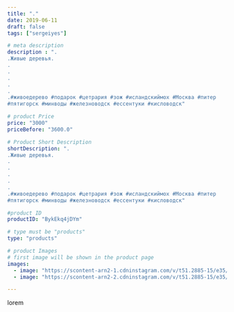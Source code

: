 ```yaml
---
title: "."
date: 2019-06-11
draft: false
tags: ["sergeiyes"]

# meta description
description : ".
.Живые деревья.
.
.
.
.
.
.#живоедерево #подарок #цетрария #зож #исландскиймох #Москва #питер
#пятигорск #минводы #железноводск #ессентуки #кисловодск"

# product Price
price: "3000"
priceBefore: "3600.0"

# Product Short Description
shortDescription: ".
.Живые деревья.
.
.
.
.
.
.#живоедерево #подарок #цетрария #зож #исландскиймох #Москва #питер
#пятигорск #минводы #железноводск #ессентуки #кисловодск"

#product ID
productID: "BykEkq4jDYm"

# type must be "products"
type: "products"

# product Images
# first image will be shown in the product page
images:
  - image: "https://scontent-arn2-1.cdninstagram.com/v/t51.2885-15/e35/61841478_173803503646816_9004875145527988157_n.jpg?_nc_ht=scontent-arn2-1.cdninstagram.com&_nc_cat=104&_nc_ohc=QWgyg6VtkpgAX94GX2t&tp=1&oh=9c903a17bdd0b43dd2b4173b78bfd6db&oe=60612C49&ig_cache_key=MjA2Mzc5NDYyNzk2MjI1NTMwMA%3D%3D.2"
  - image: "https://scontent-arn2-2.cdninstagram.com/v/t51.2885-15/e35/62123883_408227829763956_9140520409606242557_n.jpg?_nc_ht=scontent-arn2-2.cdninstagram.com&_nc_cat=100&_nc_ohc=iiZCb6S4oe8AX-z19Ip&tp=1&oh=b127cf5d8c625f7073174cbc3f276009&oe=605F380E&ig_cache_key=MjA2Mzc5NDYyNzkwMzY2NjIxMA%3D%3D.2"

---
```

lorem
